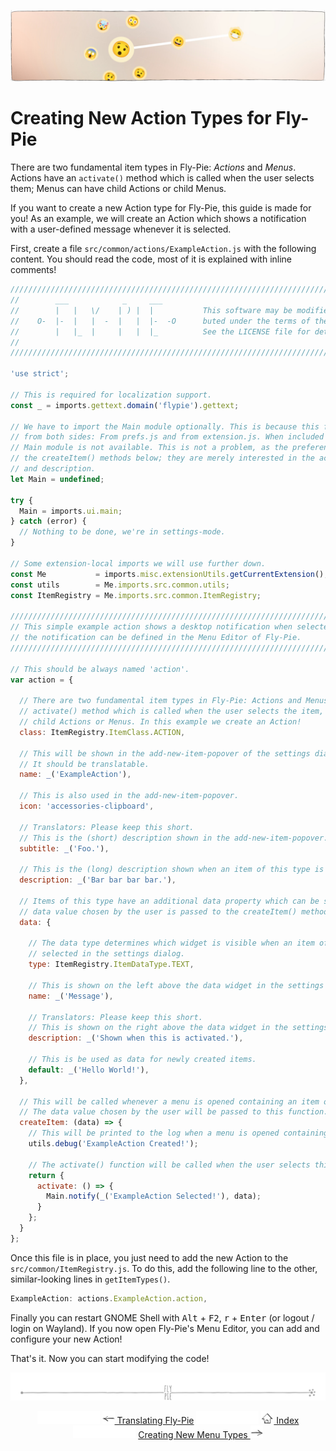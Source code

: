 <p align="center">
  <img src ="pics/banner-01.jpg" />
</p>

# Creating New Action Types for Fly-Pie

There are two fundamental item types in Fly-Pie: _Actions_ and _Menus_.
Actions have an `activate()` method which is called when the user selects them; Menus can have child Actions or child Menus. 

If you want to create a new Action type for Fly-Pie, this guide is made for you!
As an example, we will create an Action which shows a notification with a user-defined message whenever it is selected.

First, create a file `src/common/actions/ExampleAction.js` with the following content.
You should read the code, most of it is explained with inline comments!

```javascript
//////////////////////////////////////////////////////////////////////////////////////////
//        ___            _     ___                                                      //
//        |   |   \/    | ) |  |           This software may be modified and distri-    //
//    O-  |-  |   |  -  |   |  |-  -O      buted under the terms of the MIT license.    //
//        |   |_  |     |   |  |_          See the LICENSE file for details.            //
//                                                                                      //
//////////////////////////////////////////////////////////////////////////////////////////

'use strict';

// This is required for localization support.
const _ = imports.gettext.domain('flypie').gettext;

// We have to import the Main module optionally. This is because this file is included
// from both sides: From prefs.js and from extension.js. When included from prefs.js, the
// Main module is not available. This is not a problem, as the preferences will not call
// the createItem() methods below; they are merely interested in the action's name, icon
// and description.
let Main = undefined;

try {
  Main = imports.ui.main;
} catch (error) {
  // Nothing to be done, we're in settings-mode.
}

// Some extension-local imports we will use further down.
const Me           = imports.misc.extensionUtils.getCurrentExtension();
const utils        = Me.imports.src.common.utils;
const ItemRegistry = Me.imports.src.common.ItemRegistry;

//////////////////////////////////////////////////////////////////////////////////////////
// This simple example action shows a desktop notification when selected. The text of   //
// the notification can be defined in the Menu Editor of Fly-Pie.                       //
//////////////////////////////////////////////////////////////////////////////////////////

// This should be always named 'action'.
var action = {

  // There are two fundamental item types in Fly-Pie: Actions and Menus. Actions have an
  // activate() method which is called when the user selects the item, Menus can have
  // child Actions or Menus. In this example we create an Action!
  class: ItemRegistry.ItemClass.ACTION,

  // This will be shown in the add-new-item-popover of the settings dialog.
  // It should be translatable.
  name: _('ExampleAction'),

  // This is also used in the add-new-item-popover.
  icon: 'accessories-clipboard',

  // Translators: Please keep this short.
  // This is the (short) description shown in the add-new-item-popover.
  subtitle: _('Foo.'),

  // This is the (long) description shown when an item of this type is selected.
  description: _('Bar bar bar bar.'),

  // Items of this type have an additional data property which can be set by the user. The
  // data value chosen by the user is passed to the createItem() method further below.
  data: {

    // The data type determines which widget is visible when an item of this type is
    // selected in the settings dialog.
    type: ItemRegistry.ItemDataType.TEXT,

    // This is shown on the left above the data widget in the settings dialog.
    name: _('Message'),

    // Translators: Please keep this short.
    // This is shown on the right above the data widget in the settings dialog.
    description: _('Shown when this is activated.'),

    // This is be used as data for newly created items.
    default: _('Hello World!'),
  },

  // This will be called whenever a menu is opened containing an item of this kind.
  // The data value chosen by the user will be passed to this function.
  createItem: (data) => {
    // This will be printed to the log when a menu is opened containing such an action.
    utils.debug('ExampleAction Created!');

    // The activate() function will be called when the user selects this action.
    return {
      activate: () => {
        Main.notify(_('ExampleAction Selected!'), data);
      }
    };
  }
};
```

Once this file is in place, you just need to add the new Action to the `src/common/ItemRegistry.js`.
To do this, add the following line to the other, similar-looking lines in `getItemTypes()`.

```javascript
ExampleAction: actions.ExampleAction.action,
```

Finally you can restart GNOME Shell with <kbd>Alt</kbd> + <kbd>F2</kbd>, <kbd>r</kbd> + <kbd>Enter</kbd> (or logout / login on Wayland).
If you now open Fly-Pie's Menu Editor, you can add and configure your new Action!

That's it.
Now you can start modifying the code!

<p align="center"><img src ="pics/hr.svg" /></p>

<p align="center">
  <img src="pics/nav-space.svg"/>
  <a href="translating.md"><img src ="pics/left-arrow.png"/> Translating Fly-Pie</a>
  <img src="pics/nav-space.svg"/>
  <a href="../README.md#getting-started"><img src ="pics/home.png"/> Index</a>
  <img src="pics/nav-space.svg"/>
  <a href="creating-menus.md">Creating New Menu Types <img src ="pics/right-arrow.png"/></a>
</p>
